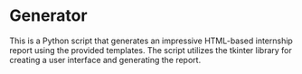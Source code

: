 # Generator
This is a Python script that generates an impressive HTML-based internship report using the provided templates. The script utilizes the tkinter library for creating a user interface and generating the report.
